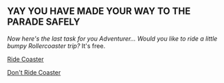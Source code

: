 ## YAY YOU HAVE MADE YOUR WAY TO THE PARADE SAFELY
<i>Now here's the last task for you Adventurer... Would you like to ride a little bumpy Rollercoaster trip?</i> It's free.


[Ride Coaster](../fly-coaster.md)


[Don't Ride Coaster](../collapse.md)